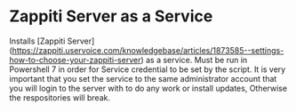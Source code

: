 # Zappiti Server as a Service

Installs [Zappiti Server] (https://zappiti.uservoice.com/knowledgebase/articles/1873585--settings-how-to-choose-your-zappiti-server) as a service. Must be run in Powershell 7 in order for Service credential to be set by the script. It is very important that you set the service to the same administrator account that you will login to the server with to do any work or install updates, Otherwise the respositories will break. 
